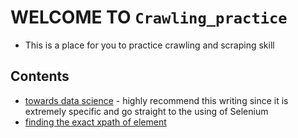 # WELCOME TO `Crawling_practice`
- This is a place for you to practice crawling and scraping skill

## Contents
- [towards data science](https://towardsdatascience.com/web-scraping-e-commerce-website-using-selenium-1088131c8541) - highly recommend this writing since it is extremely specific and go straight to the using of Selenium
- [finding the exact xpath of element](https://www.guru99.com/xpath-selenium.html)